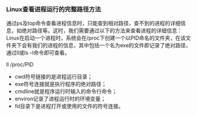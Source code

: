 ### Linux查看进程运行的完整路径方法

通过ps及top命令查看进程信息时，只能查到相对路径，查不到的进程的详细信息，如绝对路径等。这时，我们需要通过以下的方法来查看进程的详细信息：   
Linux在启动一个进程时，系统会在/proc下创建一个以PID命名的文件夹，在该文件夹下会有我们的进程的信息，其中包括一个名为exe的文件即记录了绝对路径，通过ll或ls –l命令即可查看。   

ll /proc/PID   

+ cwd符号链接的是进程运行目录； 
+ exe符号连接就是执行程序的绝对路径； 
+ cmdline就是程序运行时输入的命令行命令； 
+ environ记录了进程运行时的环境变量；  
+ fd目录下是进程打开或使用的文件的符号连接。  



